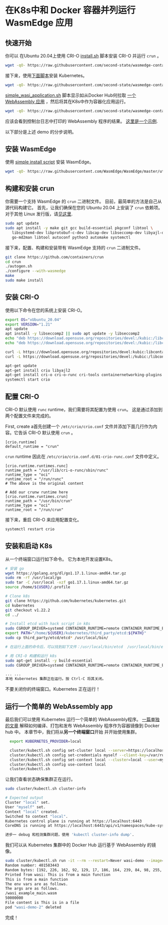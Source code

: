 # 在K8s中和 Docker 容器并列运行 WasmEdge 应用

## 快速开始

你可以 在Ubuntu 20.04上使用 CRI-O [install.sh](../crio/install.sh) 脚本安装 CRI-O 并运行 `crun` 。

```bash
wget -qO- https://raw.githubusercontent.com/second-state/wasmedge-containers-examples/main/crio/install.sh | bash
```

接下来，使用[下面脚本](install.sh)安装 Kubernetes。

```bash
wget -qO- https://raw.githubusercontent.com/second-state/wasmedge-containers-examples/main/kubernetes/install.sh | bash
``` 

[simple_wasi_application.sh](simple_wasi_application.sh) 脚本显示如从Docker Hub何拉取 [一个 WebAssembly 应用](../simple_wasi_app.md) ，然后将其在K8s中作为容器化应用运行。

```bash
wget -qO- https://raw.githubusercontent.com/second-state/wasmedge-containers-examples/main/kubernetes/simple_wasi_application.sh | bash
```

应该会看到控制台日志中打印的 WebAssembly 程序的结果。 [这里是一个示例](https://github.com/second-state/wasmedge-containers-examples/runs/4186005677?check_suite_focus=true#step:6:3007).

以下部分是上述 demo 的分步说明。

## 安装 WasmEdge

使用 [simple install script](https://github.com/WasmEdge/WasmEdge/blob/master/docs/install.md) 安装 WasmEdge。

```bash
wget -qO- https://raw.githubusercontent.com/WasmEdge/WasmEdge/master/utils/install.sh | bash -s -- -p /usr/local
```

## 构建和安装 crun

你需要一个支持 WasmEdge 的 `crun` 二进制文件。 目前，最简单的方法是自己从源代码构建它。 首先，让我们确保在您的 Ubuntu 20.04 上安装了 `crun` 依赖项。
对于其他 Linux 发行版，请[见这里](https://github.com/containers/crun#readme).

```bash
sudo apt update
sudo apt install -y make git gcc build-essential pkgconf libtool \
   libsystemd-dev libprotobuf-c-dev libcap-dev libseccomp-dev libyajl-dev \
   go-md2man libtool autoconf python3 automake systemctl
```

接下来，配置、构建和安装带有 WasmEdge 支持的 `crun` 二进制文件。

```bash
git clone https://github.com/containers/crun
cd crun
./autogen.sh
./configure --with-wasmedge
make
sudo make install
```

## 安装 CRI-O

使用以下命令在您的系统上安装 CRI-O。

```bash
export OS="xUbuntu_20.04"
export VERSION="1.21"
apt update
apt install -y libseccomp2 || sudo apt update -y libseccomp2
echo "deb https://download.opensuse.org/repositories/devel:/kubic:/libcontainers:/stable/$OS/ /" > /etc/apt/sources.list.d/devel:kubic:libcontainers:stable.list
echo "deb https://download.opensuse.org/repositories/devel:/kubic:/libcontainers:/stable:/cri-o:/$VERSION/$OS/ /" > /etc/apt/sources.list.d/devel:kubic:libcontainers:stable:cri-o:$VERSION.list

curl -L https://download.opensuse.org/repositories/devel:kubic:libcontainers:stable:cri-o:$VERSION/$OS/Release.key | apt-key add -
curl -L https://download.opensuse.org/repositories/devel:/kubic:/libcontainers:/stable/$OS/Release.key | apt-key add -

apt-get update
apt-get install criu libyajl2
apt-get install cri-o cri-o-runc cri-tools containernetworking-plugins
systemctl start crio
```

## 配置 CRI-O

CRI-O 默认使用 `runc` runtime，我们需要将其配置为使用 `crun`。
这是通过添加到两个配置文件来完成的。

First, create a首先创建一个 `/etc/crio/crio.conf` 文件并添加下面几行作为内容。它告诉 CRI-O 默认使用 `crun` 。

```
[crio.runtime]
default_runtime = "crun"
```

`crun` runtime 因此在 `/etc/crio/crio.conf.d/01-crio-runc.conf` 文件中定义。

```
[crio.runtime.runtimes.runc]
runtime_path = "/usr/lib/cri-o-runc/sbin/runc"
runtime_type = "oci"
runtime_root = "/run/runc"
# The above is the original content

# Add our crunw runtime here
[crio.runtime.runtimes.crun]
runtime_path = "/usr/bin/crun"
runtime_type = "oci"
runtime_root = "/run/crun"
```

接下来，重启 CRI-O 来应用配置变化。

```bash
systemctl restart crio
```

## 安装和启动 K8s

从一个终端窗口运行如下命令。
它为本地开发设置K8s。

```bash
# 安装 go
wget https://golang.org/dl/go1.17.1.linux-amd64.tar.gz
sudo rm -rf /usr/local/go
sudo tar -C /usr/local -xzf go1.17.1.linux-amd64.tar.gz
source /home/${USER}/.profile

# Clone k8s
git clone https://github.com/kubernetes/kubernetes.git
cd kubernetes
git checkout v1.22.2
cd ../

# Install etcd with hack script in k8s
sudo CGROUP_DRIVER=systemd CONTAINER_RUNTIME=remote CONTAINER_RUNTIME_ENDPOINT='unix:///var/run/crio/crio.sock' ./hack/install-etcd.sh
export PATH="/home/${USER}/kubernetes/third_party/etcd:${PATH}"
sudo cp third_party/etcd/etcd* /usr/local/bin/

# 在运行上面的命令后，可以找到如下文件：/usr/local/bin/etcd  /usr/local/bin/etcdctl  /usr/local/bin/etcdutl

# 用 CRI-O 构建和运行 k8s 
sudo apt-get install -y build-essential
sudo CGROUP_DRIVER=systemd CONTAINER_RUNTIME=remote CONTAINER_RUNTIME_ENDPOINT='unix:///var/run/crio/crio.sock' ./hack/local-up-cluster.sh

... ...
本地 Kubernetes 集群正在运行。按 Ctrl-C 将其关闭。
```
  
不要关闭你的终端窗口。Kubernetes 正在运行！

## 运行一个简单的 WebAssembly app

最后我们可以使用 Kubernetes 运行一个简单的 WebAssembly程序。
[一篇单独的文章](../simple_wasi_app.md) 解释如何编译、打包和发布 WebAssembly
程序作为容器镜像到 Docker hub 中。
本章节中，我们将从**另一个终端窗口**开始 并开始使用集群。

```bash
  export KUBERNETES_PROVIDER=local

  cluster/kubectl.sh config set-cluster local --server=https://localhost:6443 --certificate-authority=/var/run/kubernetes/server-ca.crt
  cluster/kubectl.sh config set-credentials myself --client-key=/var/run/kubernetes/client-admin.key --client-certificate=/var/run/kubernetes/client-admin.crt
  cluster/kubectl.sh config set-context local --cluster=local --user=myself
  cluster/kubectl.sh config use-context local
  cluster/kubectl.sh
```

让我们查看状态确保集群正在运行。

```bash
sudo cluster/kubectl.sh cluster-info

# Expected output
Cluster "local" set.
User "myself" set.
Context "local" created.
Switched to context "local".
Kubernetes control plane is running at https://localhost:6443
CoreDNS is running at https://localhost:6443/api/v1/namespaces/kube-system/services/kube-dns:dns/proxy

进步一 debug 和检测集群问题，使用 'kubectl cluster-info dump'.
```

我们可以从 Kubernetes 集群中的 Docker Hub 运行基于 WebAssembly 的镜像。

```bash
sudo cluster/kubectl.sh run -it --rm --restart=Never wasi-demo --image=hydai/wasm-wasi-example:with-wasm-annotation --annotations="module.wasm.image/variant=compat" /wasi_example_main.wasm 50000000
Random number: 401583443
Random bytes: [192, 226, 162, 92, 129, 17, 186, 164, 239, 84, 98, 255, 209, 79, 51, 227, 103, 83, 253, 31, 78, 239, 33, 218, 68, 208, 91, 56, 37, 200, 32, 12, 106, 101, 241, 78, 161, 16, 240, 158, 42, 24, 29, 121, 78, 19, 157, 185, 32, 162, 95, 214, 175, 46, 170, 100, 212, 33, 27, 190, 139, 121, 121, 222, 230, 125, 251, 21, 210, 246, 215, 127, 176, 224, 38, 184, 201, 74, 76, 133, 233, 129, 48, 239, 106, 164, 190, 29, 118, 71, 79, 203, 92, 71, 68, 96, 33, 240, 228, 62, 45, 196, 149, 21, 23, 143, 169, 163, 136, 206, 214, 244, 26, 194, 25, 101, 8, 236, 247, 5, 164, 117, 40, 220, 52, 217, 92, 179]
Printed from wasi: This is from a main function
This is from a main function
The env vars are as follows.
The args are as follows.
/wasi_example_main.wasm
50000000
File content is This is in a file
pod "wasi-demo-2" deleted
```

完成！
